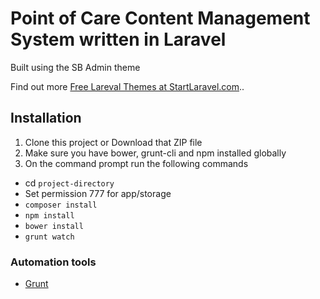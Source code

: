 # Point of Care Content Management System written in Laravel

Built using the SB Admin theme

Find out more [Free Lareval Themes at StartLaravel.com](http://www.startlaravel.com/)..

## Installation

1. Clone this project or Download that ZIP file
2. Make sure you have bower, grunt-cli and npm installed globally
3. On the command prompt run the following commands
- cd `project-directory`
- Set permission 777 for app/storage
- `composer install`
- `npm install`
- `bower install`
- `grunt watch`

### Automation tools

- [Grunt](http://gruntjs.com/)
